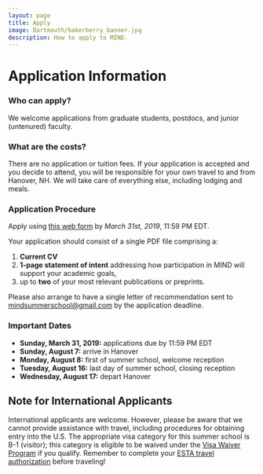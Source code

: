 ```yaml
---
layout: page
title: Apply
image: Dartmouth/bakerberry_banner.jpg
description: How to apply to MIND.
---
```


# Application Information


### Who can apply?
We welcome applications from graduate students, postdocs, and junior (untenured) faculty.

### What are the costs?
There are no application or tuition fees. If your application is accepted and you decide to attend, you will be responsible for your own travel to and from Hanover, NH. We will take care of everything else, including lodging and meals.

### Application Procedure
Apply using [this web form](https://goo.gl/forms/kcutCYJQB4SaaZgf2) by *March 31st, 2019*, 11:59 PM EDT.

Your application should consist of a single PDF file comprising a:

1. **Current CV**
2. **1-page statement of intent** addressing how participation in MIND will support your academic goals,
3. up to **two** of your most relevant publications or preprints.

Please also arrange to have a single letter of recommendation sent to [mindsummerschool@gmail.com](mailto:mindsummerschool@gmail.com) by the application deadline.

### Important Dates

* **Sunday, March 31, 2019:** applications due by 11:59 PM EDT
* **Sunday, August 7:** arrive in Hanover
* **Monday, August 8:**  first of summer school, welcome reception
* **Tuesday, August 16:**  last day of summer school, closing reception
* **Wednesday, August 17:** depart Hanover


## Note for International Applicants
International applicants are welcome. However, please be aware that we cannot provide assistance with travel, including procedures for obtaining entry into the U.S. The appropriate visa category for this summer school is B-1 (visitor); this category is eligible to be waived under the [Visa Waiver Program](https://travel.state.gov/content/visas/en/visit/visa-waiver-program.html) if you qualify. Remember to complete your [ESTA travel authorization](https://esta.cbp.dhs.gov/esta/) before traveling!
